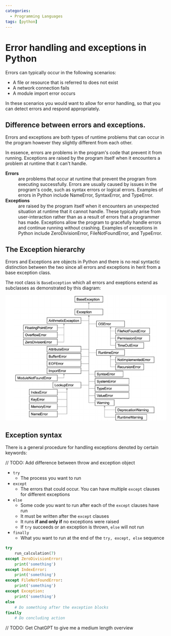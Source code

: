 ```yaml
---
categories:
  - Programming Languages
tags: [python]
---
```


# Error handling and exceptions in Python

Errors can typically occur in the following scenarios:

- A file or resource that is referred to does not exist
- A network connection fails
- A module import error occurs

In these scenarios you would want to allow for error handling, so that you can detect errors and respond appropriately.

## Difference between errors and exceptions.

Errors and exceptions are both types of runtime problems that can occur in the program however they slightly different from each other.

In essence, errors are problems in the program's code that prevent it from running. Exceptions are raised by the program itself when it encounters a problem at runtime that it can't handle.

<dl>
    <dt><b>Errors</b></dt>
    <dd> are problems that occur at runtime that prevent the program from executing successfully. Errors are usually caused by issues in the program's code, such as syntax errors or logical errors. Examples of errors in Python include NameError, SyntaxError, and TypeError.</dd>
    <dt><b>Exceptions</b></dt>
    <dd>are raised by the program itself when it encounters an unexpected situation at runtime that it cannot handle. These typically arise from user-interaction rather than as a result of errors that a programmer has made. Exceptions allow the program to gracefully handle errors and continue running without crashing. Examples of exceptions in Python include ZeroDivisionError, FileNotFoundError, and TypeError.</dd>
</dl>

## The Exception hierarchy

Errors and Exceptions are objects in Python and there is no real syntactic distinction between the two since all errors and exceptions in herit from a base exception class.

The root class is `BaseException` which all errors and exeptions extend as subclasses as demonstrated by this diagram:

![](/_img/python-exception-hierarchy.png)

## Exception syntax

There is a general procedure for handling exceptions denoted by certain keywords:

// TODO: Add difference between throw and exception object

- `try`
  - The process you want to run
- `except`
  - The errors that could occur. You can have multiple `except` clauses for different exceptions
- `else`
  - Some code you want to run after each of the `except` clauses have run
  - It must be written after the `except` clauses
  - It runs **if and only if** no exceptions were raised
  - If `try` succeeds or an exception is thrown, `else` will not run
- `finally`
  - What you want to run at the end of the `try, except, else` sequence

```py
try
    run_calculation(7)
except ZeroDivisionError:
    print('something')
except IndexError:
    print('something')
except FileNotFoundError:
    print('something')
except Exception:
    print('something')
else
    # Do something after the exception blocks
finally
    # Do concluding action
```

// TODO: Get ChatGPT to give me a medium length overview
